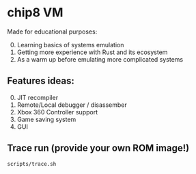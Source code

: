 # chip8 VM

Made for educational purposes:

0. Learning basics of systems emulation
0. Getting more experience with Rust and its ecosystem
0. As a warm up before emulating more complicated systems

## Features ideas:
0. JIT recompiler
0. Remote/Local debugger / disassember
0. Xbox 360 Controller support
0. Game saving system
0. GUI

## Trace run (provide your own ROM image!)
```scripts/trace.sh```

